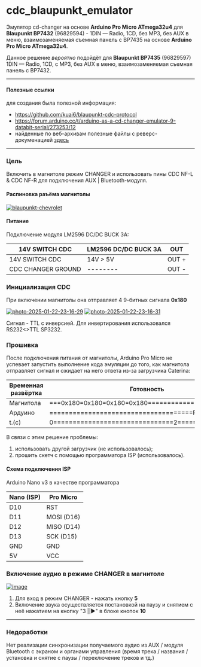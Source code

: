 # cdc_blaupunkt_emulator
Эмулятор cd-changer на основе **Arduino Pro Micro ATmega32u4** для
**Blaupunkt BP7432** (96829594) - 1DIN — Radio, 1CD, без МР3, без AUX в меню, взаимозаменяемая съемная панель с BР7435 на основе **Arduino Pro Micro ATmega32u4**.

Данное решение *вероятно* подойдёт для **Blaupunkt BР7435** (96829597) 1DIN — Radio, 1CD, с МР3, без AUX в меню, взаимозаменяемая съемная панель с BР7432.

------------

#### Полезные ссылки

для создания была полезной информация:

- https://github.com/kuai6/blaupunkt-cdc-protocol
- https://forum.arduino.cc/t/arduino-as-a-cd-changer-emulator-9-databit-serial/273253/12
- найденные по веб-архивам полезные файлы с реверс-докуменацией [здесь](https://github.com/Prost0Lime/cdc_blaupunkt_emulator/tree/main/useful_information "тут")

------------
### Цель 

Включить в магнитоле режим CHANGER и использовать пины CDC NF-L & CDC NF-R для подключения AUX | Bluetooth-модуля.

#### Распиновка раъёма магнитолы

<a href="https://ibb.co/nnNK5zR"><img src="https://i.ibb.co/nnNK5zR/blaupunkt-chevrolet.jpg" alt="blaupunkt-chevrolet" border="0"></a>

#### Питание

Подключение модуля LM2596 DC/DC BUCK 3A:

|   14V SWITCH CDC | LM2596 DC/DC BUCK 3A  |  OUT  |
| ------------ | ------------ | ------------ |
|   14V SWITCH CDC | 14V > 5V |  OUT + |
|   CDC CHANGER GROUND  |  --------  |   OUT - |




### Инициализация CDC
При включении магнитолы она отправляет 4 9-битных сигнала **0x180**

<a href="https://ibb.co/Js4LNVm"><img src="https://i.ibb.co/Js4LNVm/photo-2025-01-22-23-16-29.jpg" alt="photo-2025-01-22-23-16-29" border="0"></a> <a href="https://ibb.co/92wy81g"><img src="https://i.ibb.co/92wy81g/photo-2025-01-22-23-16-31.jpg" alt="photo-2025-01-22-23-16-31" border="0"></a> 

Сигнал - TTL с инверсией. Для инвертирования использовался RS232<>TTL SP3232.

### Прошивка

После подключения питания от магнитолы, Arduino Pro Micro не успевает запустить выполнение кода эмуляции до того, как магнитола отправляет сигнал и ожидает на него ответа из-за загрузчика Caterina:

| Временная развёртка | Готовность|
| ------------ | ------------ |
| Магнитола |  ===0x180=0x180=0x180=0x180========================= |
|  Ардуино  |  =====================================Ready====== |
|  t.(c)  |  0===============================2============== |

В связи с этим решение проблемы:
1. использовать другой загрузчик (не использовалось);
2. прошить скетч с помощью программатора ISP (использовалось).

#### Cхема подключения ISP

Arduino Nano v3 в качестве программатора 

| Nano (ISP) | Pro Micro |
|------------ | ------------ |
| D10 | RST |
| D11 | MOSI (D16) |
| D12 | MISO (D14) |
| D13 | SCK (D15) |
| GND | GND |
| 5V  | VCC |

### Включение аудио в режиме CHANGER в магнитоле

<a href="https://ibb.co/1zYgNw7"><img src="https://i.ibb.co/Z2RjrkG/image.png" alt="image" border="0"></a>

1. Для вход в режим CHANGER - нажать кнопку **5** 
2. Включение звука осуществляется постановкой на паузу и снятием с неё нажатием на кнопку "3 ||▶" в блоке кнопок **10**
------------



### Недоработки

Нет  реализации синхронизации получаемого аудио из AUX / модуля Bluetooth с экраном и органами управления (время трека / названия / установка и снятие с паузы / переключение треков и тд.) 

